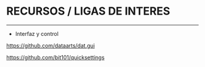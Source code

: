 # RECURSOS / LIGAS DE INTERES
_____________

 - Interfaz y control 

https://github.com/dataarts/dat.gui

https://github.com/bit101/quicksettings